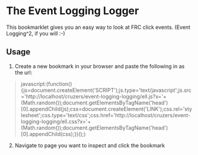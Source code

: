 The Event Logging Logger
========================

This bookmarklet gives you an easy way to look at FRC click events. (Event Logging^2, if you will :-)

Usage
-----
1. Create a new bookmark in your browser and paste the following in as the url:

>javascript:(function(){js=document.createElement('SCRIPT');js.type='text/javascript';js.src='http://localhost/cruzers/event-logging-logging/ell.js?x='+(Math.random());document.getElementsByTagName('head')[0].appendChild(js);css=document.createElement('LINK');css.rel='stylesheet';css.type='text/css';css.href='http://localhost/cruzers/event-logging-logging/ell.css?x='+(Math.random());document.getElementsByTagName('head')[0].appendChild(css);})();)

2. Navigate to page you want to inspect and click the bookmark
